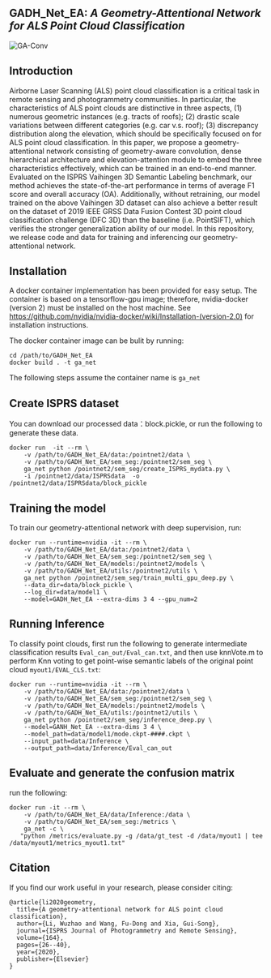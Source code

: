 ## GADH_Net_EA: *A Geometry-Attentional Network for ALS Point Cloud Classification*
![GA-Conv](https://github.com/WuzhaoLee/GADH_Net_EA/blob/master/doc/GA-Conv.png)
## Introduction
Airborne Laser Scanning (ALS) point cloud classification is a critical task in remote sensing and
photogrammetry communities. In particular, the characteristics of ALS point clouds are distinctive
in three aspects, (1) numerous geometric instances (e.g. tracts of roofs); (2) drastic scale variations
between different categories (e.g. car v.s. roof); (3) discrepancy distribution along the elevation,
which should be specifically focused on for ALS point cloud classification. In this paper, we propose
a geometry-attentional network consisting of geometry-aware convolution, dense hierarchical architecture
and elevation-attention module to embed the three characteristics effectively, which can be
trained in an end-to-end manner. Evaluated on the ISPRS Vaihingen 3D Semantic Labeling benchmark,
our method achieves the state-of-the-art performance in terms of average F1 score and overall
accuracy (OA). Additionally, without retraining, our model trained on the above Vaihingen 3D dataset
can also achieve a better result on the dataset of 2019 IEEE GRSS Data Fusion Contest 3D point cloud
classification challenge (DFC 3D) than the baseline (i.e. PointSIFT), which verifies the stronger generalization
ability of our model.
In this repository, we release code and data for training and inferencing our geometry-attentional network.
## Installation
A docker container implementation has been provided for easy setup. The container is based on a tensorflow-gpu image; therefore, nvidia-docker (version 2) must be installed on the host machine. See https://github.com/nvidia/nvidia-docker/wiki/Installation-(version-2.0) for installation instructions.

The docker container image can be bulit by running:
```
cd /path/to/GADH_Net_EA
docker build . -t ga_net
```
The following steps assume the container name is ```ga_net```

## Create ISPRS dataset
You can download our processed data：block.pickle, or run the following to generate these data.
```
docker run  -it --rm \
    -v /path/to/GADH_Net_EA/data:/pointnet2/data \
    -v /path/to/GADH_Net_EA/sem_seg:/pointnet2/sem_seg \
    ga_net python /pointnet2/sem_seg/create_ISPRS_mydata.py \
    -i /pointnet2/data/ISPRSdata  -o /pointnet2/data/ISPRSdata/block_pickle
```
## Training the model
To train our geometry-attentional network with deep supervision, run:
```
docker run --runtime=nvidia -it --rm \
    -v /path/to/GADH_Net_EA/data:/pointnet2/data \
    -v /path/to/GADH_Net_EA/sem_seg:/pointnet2/sem_seg \
    -v /path/to/GADH_Net_EA/models:/pointnet2/models \
    -v /path/to/GADH_Net_EA/utils:/pointnet2/utils \
    ga_net python /pointnet2/sem_seg/train_multi_gpu_deep.py \
    --data_dir=data/block_pickle \
    --log_dir=data/model1 \
    --model=GADH_Net_EA --extra-dims 3 4 --gpu_num=2
```
## Running Inference
To classify point clouds, first run the following to generate intermediate classification results ```Eval_can_out/Eval_can.txt```, and then use knnVote.m to perform Knn voting to get point-wise semantic labels of the original point cloud ```myout1/EVAL_CLS.txt```:
```
docker run --runtime=nvidia -it --rm \
    -v /path/to/GADH_Net_EA/data:/pointnet2/data \
    -v /path/to/GADH_Net_EA/sem_seg:/pointnet2/sem_seg \
    -v /path/to/GADH_Net_EA/models:/pointnet2/models \
    -v /path/to/GADH_Net_EA/utils:/pointnet2/utils \
    ga_net python /pointnet2/sem_seg/inference_deep.py \
    --model=GANH_Net_EA --extra-dims 3 4 \
    --model_path=data/model1/mode.ckpt-####.ckpt \
    --input_path=data/Inference \
    --output_path=data/Inference/Eval_can_out
```
## Evaluate and generate the confusion matrix
run the following:
```
docker run -it --rm \
    -v /path/to/GADH_Net_EA/data/Inference:/data \
    -v /path/to/GADH_Net_EA/sem_seg:/metrics \
    ga_net -c \
   "python /metrics/evaluate.py -g /data/gt_test -d /data/myout1 | tee /data/myout1/metrics_myout1.txt"
```

## Citation
If you find our work useful in your research, please consider citing:
```
@article{li2020geometry,
  title={A geometry-attentional network for ALS point cloud classification},
  author={Li, Wuzhao and Wang, Fu-Dong and Xia, Gui-Song},
  journal={ISPRS Journal of Photogrammetry and Remote Sensing},
  volume={164},
  pages={26--40},
  year={2020},
  publisher={Elsevier}
}
```
